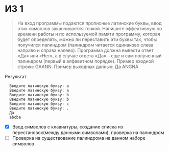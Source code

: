 # ИЗ 1
> На вход программы подаются прописные латинские буквы, ввод этих символов
> заканчивается точкой. Напишите эффективную по времени работы и по используемой
> памяти программу, которая будет определять, можно ли переставить эти буквы так, чтобы
> получился палиндром (палиндром читается одинаково слева направо и справа налево).
> Программа должна вывести ответ «Да» или «Нет», а в случае ответа «Да» – еще и сам
> полученный палиндром (первый в алфавитном порядке).
> Пример входной строки:
>   GAANN.
> Пример выходных данных:
>   Да
>   ANGNA

Результат

      Введите латинскую букву: a
      Введите латинскую букву: a
      Введите латинскую букву: b
      Введите латинскую букву: b
      Введите латинскую букву: c
      Введите латинскую букву: .
      Да
      abcba

- [X]  Ввод символов с клавиатуры, создание списка из перестановок(между данными символами), проверка на палиндром
- [ ] Проверка на существование палиндрома на данном наборе символов 